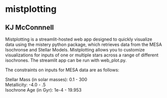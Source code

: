 # mistplotting
## KJ McConnnell

Mistplotting is a streamlit-hosted web app designed to quickly visualize data using the mistery python package, which retrieves data from the MESA Isochronse and Stellar Models. Mistplotting allows you to customize visualizations for inputs of one or multiple stars across a range of different isochrones. The streamlit app can be run with web_plot.py.


The constraints on inputs for MESA data are as follows:

Stellar Mass (in solar masses): 0.1 - 300  
Metallicity: -4.0 - .5  
Isochrone Age (in Gyr): 1e-4 - 19.953  